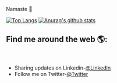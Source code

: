 Namaste 🙏

<!--
**codedoc7/codedoc7** is a ✨ _special_ ✨ repository because its `README.md` (this file) appears on your GitHub profile.

Here are some ideas to get you started:

- 🔭 I’m currently working on ...
- 🌱 I’m currently learning ...
- 👯 I’m looking to collaborate on ...
- 🤔 I’m looking for help with ...
- 💬 Ask me about ...
- 📫 How to reach me: ...
- 😄 Pronouns: ...
- ⚡ Fun fact: ...
-->

[![Top Langs](https://github-readme-stats.vercel.app/api/top-langs/?username=codedoc7)](https://github.com/codedoc7/github-readme-stats)
[![Anurag's github stats](https://github-readme-stats.vercel.app/api?username=codedoc7)](https://github.com/anuraghazra/github-readme-stats)


<h2> Find me around the web 🌎: </h2><br>

- Sharing updates on Linkedin-<a href="https://www.linkedin.com/in/keshavrathod07" target="_blank">@LinkedIn</a><br>
- Follow me on Twitter-<a href="https://twitter.com/kris_keshav" target="_blank">@Twitter</a><br>
